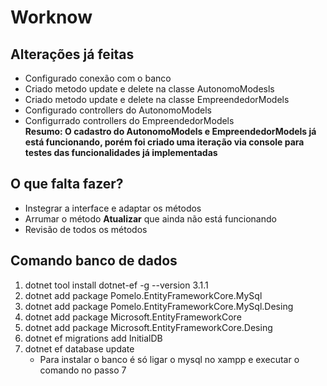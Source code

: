 # Worknow

## Alterações já feitas
- Configurado conexão com o banco
- Criado metodo update e delete na classe AutonomoModesls
- Criado metodo update e delete na classe EmpreendedorModels
- Configurado controllers do AutonomoModels
- Configurrado controllers do EmpreendedorModels<br>
**Resumo: O cadastro do AutonomoModels e EmpreendedorModels já está funcionando, porém foi criado uma iteração via console para testes das funcionalidades já implementadas**<br>

## O que falta fazer?
- Instegrar a interface e adaptar os métodos
- Arrumar o método **Atualizar** que ainda não está funcionando
- Revisão de todos os métodos

## Comando banco de dados
1. dotnet tool install dotnet-ef -g --version 3.1.1
2. dotnet add package Pomelo.EntityFrameworkCore.MySql
3. dotnet add package Pomelo.EntityFrameworkCore.MySql.Desing
4. dotnet add package Microsoft.EntityFrameworkCore
5. dotnet add package Microsoft.EntityFrameworkCore.Desing
6. dotnet ef migrations add InitialDB
7. dotnet ef database update
    - Para instalar o banco é só ligar o mysql no xampp e executar o comando no passo 7